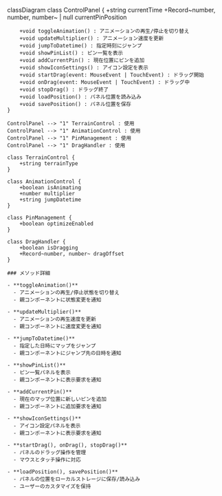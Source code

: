 classDiagram
    class ControlPanel {
        +string currentTime
        +Record~number, number, number~ | null currentPinPosition
        
        +void toggleAnimation() : アニメーションの再生/停止を切り替え
        +void updateMultiplier() : アニメーション速度を更新
        +void jumpToDatetime() : 指定時刻にジャンプ
        +void showPinList() : ピン一覧を表示
        +void addCurrentPin() : 現在位置にピンを追加
        +void showIconSettings() : アイコン設定を表示
        +void startDrag(event: MouseEvent | TouchEvent) : ドラッグ開始
        +void onDrag(event: MouseEvent | TouchEvent) : ドラッグ中
        +void stopDrag() : ドラッグ終了
        +void loadPosition() : パネル位置を読み込み
        +void savePosition() : パネル位置を保存
    }
    
    ControlPanel --> "1" TerrainControl : 使用
    ControlPanel --> "1" AnimationControl : 使用
    ControlPanel --> "1" PinManagement : 使用
    ControlPanel --> "1" DragHandler : 使用
    
    class TerrainControl {
        +string terrainType
    }
    
    class AnimationControl {
        +boolean isAnimating
        +number multiplier
        +string jumpDatetime
    }
    
    class PinManagement {
        +boolean optimizeEnabled
    }
    
    class DragHandler {
        +boolean isDragging
        +Record~number, number~ dragOffset
    }
```
### メソッド詳細

- **toggleAnimation()**
  - アニメーションの再生/停止状態を切り替え
  - 親コンポーネントに状態変更を通知

- **updateMultiplier()**
  - アニメーションの再生速度を更新
  - 親コンポーネントに速度変更を通知

- **jumpToDatetime()**
  - 指定した日時にマップをジャンプ
  - 親コンポーネントにジャンプ先の日時を通知

- **showPinList()**
  - ピン一覧パネルを表示
  - 親コンポーネントに表示要求を通知

- **addCurrentPin()**
  - 現在のマップ位置に新しいピンを追加
  - 親コンポーネントに追加要求を通知

- **showIconSettings()**
  - アイコン設定パネルを表示
  - 親コンポーネントに表示要求を通知

- **startDrag(), onDrag(), stopDrag()**
  - パネルのドラッグ操作を管理
  - マウスとタッチ操作に対応

- **loadPosition(), savePosition()**
  - パネルの位置をローカルストレージに保存/読み込み
  - ユーザーのカスタマイズを保持
